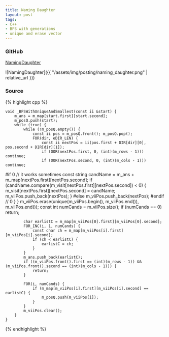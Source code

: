 ```yaml
---
title: Naming Daughter
layout: post
tags:
- C++
- BFS with generations
- unique and erase vector
---
```


### GitHub
[NamingDaughter](https://github.com/coolwindjo/RefCodes/tree/master/AlgoGuruProject/Cpp/Done/NamingDaughter "NamingDaughter")

![NamingDaughter]({{ "/assets/img/posting/naming_daughter.png" | relative_url }})

### Source
{% highlight cpp %}


	void _BFSWithUniqueAndSmallest(const ii &start) {
		m_ans = m_map[start.first][start.second];
		m_posQ.push(start);
		while (true) {
			while (!m_posQ.empty()) {
				const ii pos = m_posQ.front(); m_posQ.pop();
				FOR(dir, eDIR_LEN) {
					const ii nextPos = ii(pos.first + DIR[dir][0], pos.second + DIR[dir][1]);
					if (OOR(nextPos.first, 0, (int)(m_rows - 1))) continue;
					if (OOR(nextPos.second, 0, (int)(m_cols - 1))) continue;
#if 0 // it works sometimes
					const string candName = m_ans + m_map[nextPos.first][nextPos.second];
					if (candName.compare(m_visit[nextPos.first][nextPos.second]) < 0) {
						m_visit[nextPos.first][nextPos.second] = candName;
						m_viiPos.push_back(nextPos);
					}
#else
					m_viiPos.push_back(nextPos);
#endif // 0
				}
			}
			m_viiPos.erase(unique(m_viiPos.begin(), m_viiPos.end()), m_viiPos.end());
			const int numCands = m_viiPos.size();
			if (numCands == 0) return;

			char earlistC = m_map[m_viiPos[0].first][m_viiPos[0].second];
			FOR_INC(i, 1, numCands) {
				const char ch = m_map[m_viiPos[i].first][m_viiPos[i].second];
				if (ch < earlistC) {
					earlistC = ch;
				}
			}
			m_ans.push_back(earlistC);
			if ((m_viiPos.front().first == (int)(m_rows - 1)) && (m_viiPos.front().second == (int)(m_cols - 1))) {
				return;
			}

			FOR(i, numCands) {
				if (m_map[m_viiPos[i].first][m_viiPos[i].second] == earlistC) {
					m_posQ.push(m_viiPos[i]);
				}
			}
			m_viiPos.clear();
		}
	}

{% endhighlight %}
